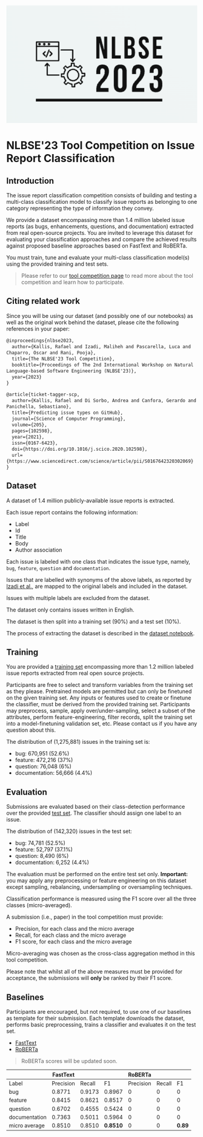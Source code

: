 ![nlbse 2023](nlbse2023.png)

# NLBSE'23 Tool Competition on Issue Report Classification

## Introduction

The issue report classification competition consists of building and testing a multi-class classification model 
to classify issue reports as belonging to one category representing the type of information they convey.

We provide a dataset encompassing more than 1.4 million labeled issue reports 
(as bugs, enhancements, questions, and documentation) 
extracted from real open-source projects. 
You are invited to leverage this dataset for evaluating your classification approaches and compare the achieved results against proposed baseline approaches based on FastText and RoBERTa.

You must train, tune and evaluate your multi-class classification model(s) using the provided training and test sets.

> Please refer to our [tool competition page](https://nlbse2023.github.io/tools/) to read more about the tool competition and learn how to participate.

## Citing related work

Since you will be using our dataset (and possibly one of our notebooks) as well as the original work behind the dataset, please cite the following references in your paper:

```
@inproceedings{nlbse2023,
  author={Kallis, Rafael and Izadi, Maliheh and Pascarella, Luca and Chaparro, Oscar and Rani, Pooja},
  title={The NLBSE'23 Tool Competition},
  booktitle={Proceedings of The 2nd International Workshop on Natural Language-based Software Engineering (NLBSE'23)},
  year={2023}
}
```

```
@article{ticket-tagger-scp,
  author={Kallis, Rafael and Di Sorbo, Andrea and Canfora, Gerardo and Panichella, Sebastiano},
  title={Predicting issue types on GitHub},
  journal={Science of Computer Programming},
  volume={205},
  pages={102598},
  year={2021},
  issn={0167-6423},
  doi={https://doi.org/10.1016/j.scico.2020.102598},
  url={https://www.sciencedirect.com/science/article/pii/S0167642320302069}
}
```

## Dataset

A dataset of 1.4 million publicly-available issue reports is extracted.

Each issue report contains the following information:
- Label
- Id
- Title
- Body
- Author association

Each issue is labeled with one class that indicates the issue type, namely, `bug`, `feature`, `question` and `documentation`.

Issues that are labelled with synonyms of the above labels, as reported by [Izadi et al.](https://doi.org/10.1007/s10664-021-10085-3), are mapped to the original labels and included in the dataset.

Issues with multiple labels are excluded from the dataset.

The dataset only contains issues written in English.

The dataset is then split into a training set (90%) and a test set (10%).

The process of extracting the dataset is described in the [dataset notebook](1-Dataset.ipynb).

## Training

You are provided a [training set](https://tickettagger.blob.core.windows.net/datasets/nlbse23-issue-classification-train.csv.tar.gz) encompassing more than 1.2 million labeled issue reports extracted from real open source projects.

Participants are free to select and transform variables from the training set as they please. Pretrained models are permitted but can only be finetuned on the given training set. Any inputs or features used to create or finetune the classifier, must be derived from the provided training set. Participants may preprocess, sample, apply over/under-sampling, select a subset of the attributes, perform feature-engineering, filter records, split the training set into a model-finetuning validation set, etc. Please contact us if you have any question about this.

The distribution of (1,275,881) issues in the training set is:
- bug:            670,951 (52.6%)
- feature:        472,216 (37%)
- question:        76,048 (6%)
- documentation:   56,666 (4.4%)

## Evaluation

Submissions are evaluated based on their class-detection performance over the provided [test set](https://tickettagger.blob.core.windows.net/datasets/nlbse23-issue-classification-test.csv.tar.gz). 
The classifier should assign one label to an issue.

The distribution of (142,320) issues in the test set:
- bug:	          74,781	(52.5%)
- feature:	      52,797	(37.1%)
- question:	       8,490	(6%)
- documentation:	 6,252	(4.4%)

The evaluation must be performed on the entire test set only. **Important:** you may apply any preprocessing or feature engineering on this dataset except sampling, rebalancing, undersampling or oversampling techniques.

Classification performance is measured using the F1 score over all the three classes (micro-averaged). 

A submission (i.e., paper) in the tool competition must provide:
- Precision, for each class and the micro average
- Recall, for each class and the micro average
- F1 score, for each class and the micro average

Micro-averaging was chosen as the cross-class aggregation method in this tool competition.

Please note that whilst all of the above measures must be provided for acceptance, the submissions will **only** be ranked by their F1 score.

## Baselines

Participants are encouraged, but not required, to use one of our baselines as template for their submission. Each template downloads the dataset, performs basic preprocessing, trains a classifier and evaluates it on the test set.

- [FastText](2-Template-fastText.ipynb)
- [RoBERTa](3-Template-RoBERTa.ipynb)

> RoBERTa scores will be updated soon.

| | FastText | | | RoBERTa | | |
|-| -------- |-|-| ------- |-|-|
| Label         | Precision | Recall | F1     | Precision | Recall | F1   |
| bug           | 0.8771    | 0.9173 | 0.8967 | 0         | 0      | 0    |
| feature       | 0.8415    | 0.8621 | 0.8517 | 0         | 0      | 0    |
| question      | 0.6702    | 0.4555 | 0.5424 | 0         | 0      | 0    |
| documentation | 0.7363    | 0.5011 | 0.5964 | 0         | 0      | 0    |
| micro average | 0.8510    | 0.8510 | **0.8510** | 0     | 0      | **0.89** |
